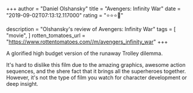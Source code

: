 +++
author = "Daniel Olshansky"
title = "Avengers: Infinity War"
date = "2019-09-02T07:13:12.117000"
rating = "⭐⭐⭐🌟"

description = "Olshansky's review of Avengers: Infinity War"
tags = [
    "movie",
]
rotten_tomatoes_url = "https://www.rottentomatoes.com//m/avengers_infinity_war"
+++

A glorified high budget version of the runaway Trolley dilemma.

It's hard to dislike this film due to the amazing graphics, awesome action sequences, and the shere fact that it brings all the superheroes together. However, it's not the type of film you watch for character development or deep insight.
